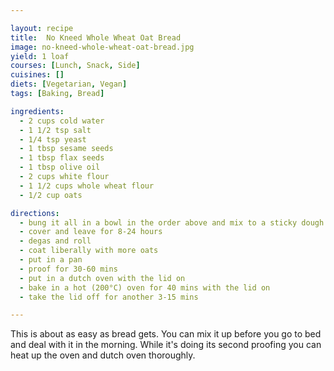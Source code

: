 ```yaml
---

layout: recipe
title:  No Kneed Whole Wheat Oat Bread
image: no-kneed-whole-wheat-oat-bread.jpg
yield: 1 loaf
courses: [Lunch, Snack, Side]
cuisines: []
diets: [Vegetarian, Vegan]
tags: [Baking, Bread]

ingredients:
  - 2 cups cold water
  - 1 1/2 tsp salt
  - 1/4 tsp yeast
  - 1 tbsp sesame seeds
  - 1 tbsp flax seeds
  - 1 tbsp olive oil
  - 2 cups white flour
  - 1 1/2 cups whole wheat flour
  - 1/2 cup oats

directions:
  - bung it all in a bowl in the order above and mix to a sticky dough
  - cover and leave for 8-24 hours
  - degas and roll
  - coat liberally with more oats
  - put in a pan
  - proof for 30-60 mins
  - put in a dutch oven with the lid on
  - bake in a hot (200°C) oven for 40 mins with the lid on
  - take the lid off for another 3-15 mins

---
```


This is about as easy as bread gets. You can mix it up before you go to bed and deal with it in the morning. While it's doing its second proofing you can heat up the oven and dutch oven thoroughly.
